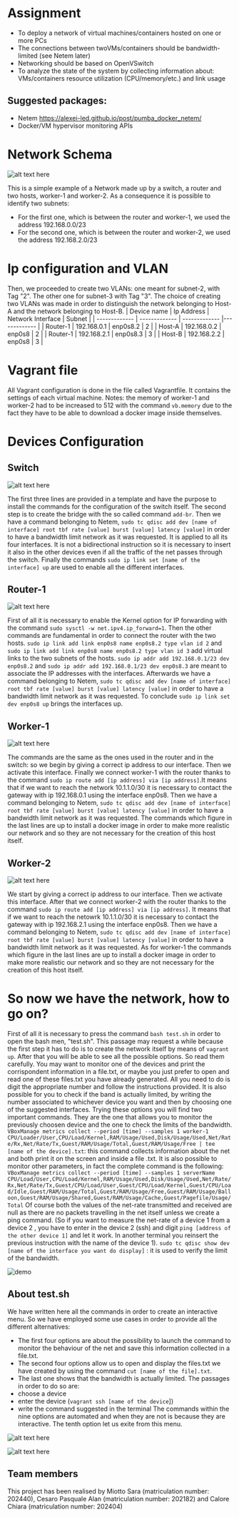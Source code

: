 # Assignment

- To deploy a network of virtual machines/containers hosted on one or more PCs
- The connections between twoVMs/containers should be bandwidth-limited (see Netem later)
- Networking should be based on OpenVSwitch
- To analyze the state of the system by collecting information about: VMs/containers resource utilization (CPU/memory/etc.) and link usage

## Suggested packages:

- Netem https://alexei-led.github.io/post/pumba_docker_netem/
- Docker/VM hypervisor monitoring APIs

# Network Schema

![alt text here](https://github.com/calorechiara/Monitoring-Virtualized-Networks/blob/main/other/007055b2-0ff4-4243-99a8-18b82abe163a.jpg)

This is a simple example of a Network made up by a switch, a router and two hosts, worker-1 and worker-2.
As a consequence it is possible to identify two subnets:
- For the first one, which is between the router and worker-1, we used the address 192.168.0.0/23
- For the second one, which is between the router and worker-2, we used the address 192.168.2.0/23

# Ip configuration and VLAN
Then, we proceeded to create two VLANs: one meant for subnet-2, with Tag "2". The other one for subnet-3 with Tag "3". The choice of creating two VLANs was made in order to distinguish the network belonging to Host-A and the network belonging to Host-B.
| Device name       | Ip Address        | Network Interface   |  Subnet      |
| -------------     | -------------     | -------------       |------------- |
| Router-1          | 192.168.0.1       | enp0s8.2            |   2          |
| Host-A            | 192.168.0.2       | enp0s8              |   2          |
| Router-1          | 192.168.2.1       | enp0s8.3            |   3          |
| Host-B            | 192.168.2.2       | enp0s8              |   3          |

# Vagrant file

All Vagrant configuration is done in the file called Vagrantfile.
It contains the settings of each virtual machine.
Notes: the memory of worker-1 and worker-2 had to be increased to 512 with the command `vb.memory` due to the fact they have to be able to download a docker image inside themselves.

# Devices Configuration

## Switch

![alt text here](https://github.com/calorechiara/Monitoring-Virtualized-Networks/blob/main/other/Immagine4.png)

The first three lines are provided in a template and have the purpose to install the commands for the configuration of the switch itself.
The second step is to create the bridge with the so called command `add-br`.
Then we have a command belonging to Netem, `sudo tc qdisc add dev [name of interface] root tbf rate [value] burst [value] latency [value]` in order to have a bandwidth limit network as it was requested. It is applied to all its four interfaces.
It is not a bidirectional instruction so it is necessary to insert it also in the other devices even if all the traffic of the net passes through the switch.
Finally the commands `sudo ip link set [name of the interface] up` are used to enable all the different interfaces.

## Router-1

![alt text here](https://github.com/calorechiara/Monitoring-Virtualized-Networks/blob/main/other/Immagine5.png)

First of all it is necessary to enable the Kernel option for IP forwarding with the command `sudo sysctl -w net.ipv4.ip_forward=1`.
Then the other commands are fundamental in order to connect the router with the two hosts.
`sudo ip link add link enp0s8 name enp0s8.2 type vlan id 2` and `sudo ip link add link enp0s8 name enp0s8.2 type vlan id 3` add virtual links to the two subnets of the hosts.
`sudo ip addr add 192.168.0.1/23 dev enp0s8.2` and `sudo ip addr add 192.168.0.1/23 dev enp0s8.3` are meant to associate the IP addresses with the interfaces.
Afterwards we have a command belonging to Netem, `sudo tc qdisc add dev [name of interface] root tbf rate [value] burst [value] latency [value]` in order to have a bandwidth limit network as it was requested.
To conclude `sudo ip link set dev enp0s8 up` brings the interfaces up.

## Worker-1

![alt text here](https://github.com/calorechiara/Monitoring-Virtualized-Networks/blob/main/other/Immagine6.png)

The commands are the same as the ones used in the router and in the switch: so we begin by giving a correct ip address to our interface.
Then we activate this interface.
Finally we connect worker-1 with the router thanks to the command `sudo ip route add [ip address] via [ip address]`.It means that if we want to reach the network 10.1.1.0/30 it is necessary to contact the gateway with ip 192.168.0.1 using the interface enp0s8.
Then we have a command belonging to Netem, `sudo tc qdisc add dev [name of interface] root tbf rate [value] burst [value] latency [value]` in order to have a bandwidth limit network as it was requested.
The commands which figure in the last lines are up to install a docker image in order to make more realistic our network and so they are not necessary for the creation of this host itself.

## Worker-2

![alt text here](https://github.com/calorechiara/Monitoring-Virtualized-Networks/blob/main/other/Immagine7.png)

We start by giving a correct ip address to our interface.
Then we activate this interface.
After that we connect worker-2 with the router thanks to the command `sudo ip route add [ip address] via [ip address]`. It means that if we want to reach the netowrk 10.1.1.0/30 it is necessary to contact the gateway with ip 192.168.2.1 using the interface enp0s8.
Then we have a command belonging to Netem, `sudo tc qdisc add dev [name of interface] root tbf rate [value] burst [value] latency [value]` in order to have a bandwidth limit network as it was requested.
As for worker-1 the commands which figure in the last lines are up to install a docker image in order to make more realistic our network and so they are not necessary for the creation of this host itself.

# So now we have the network, how to go on?

First of all it is necessary to press the command `bash test.sh` in order to open the bash men, "test.sh".
This passage may request a while because the first step it has to do is to create the network itself by means of `vagrant up`.
After that you will be able to see all the possible options. So read them carefully.
You may want to monitor one of the devices and print the corrispondent information in a file.txt, or maybe you just prefer to open and read one of these files.txt you have already generated.
All you need to do is digit the appropriate number and follow the instructions provided.
It is also possible for you to check if the band is actually limited, by writing the number associated to whichever device you want and then by choosing one of the suggested interfaces.
Trying these options you will find two important commands. They are the one that allows you to monitor the previously choosen device and the one to check the limits of the bandwidth.
`VBoxManage metrics collect --period [time] --samples 1 worker-1 CPU/Loader/User,CPU/Load/Kernel,RAM/Usage/Used,Disk/Usage/Used,Net/Rate/Rx,Net/Rate/Tx,Guest/RAM/Usage/Total,Guest/RAM/Usage/Free | tee [name of the device].txt`: this command collects information about the net and both print it on the screen and inside a file .txt.
It is also possible to monitor other parameters, in fact the complete command is the following: `VBoxManage metrics collect --period [time] --samples 1 serverName CPU/Load/User,CPU/Load/Kernel,RAM/Usage/Used,Disk/Usage/Used,Net/Rate/Rx,Net/Rate/Tx,Guest/CPU/Load/User,Guest/CPU/Load/Kernel,Guest/CPU/Load/Idle,Guest/RAM/Usage/Total,Guest/RAM/Usage/Free,Guest/RAM/Usage/Balloon,Guest/RAM/Usage/Shared,Guest/RAM/Usage/Cache,Guest/Pagefile/Usage/Total`
Of course both the values of the net-rate transmitted and received are null as there are no packets travelling in the net itself unless we create a ping command. (So if you want to measure the net-rate of a device 1 from a device 2 , you have to enter in the device 2 (ssh) and digit `ping [address of the other device 1]` and let it work.
In another  terminal you reinsert the previous instruction with the name of the device 1).
`sudo tc qdisc show dev [name of the interface you want do display]` : it is used to verify the limit of the bandwidth.

![demo](https://github.com/calorechiara/Monitoring-Virtualized-Networks/blob/main/other/Bash.gif)

## About test.sh

We have written here all the commands in order to create an interactive menu. So we have employed some use cases in order to provide all the different alternatives:
- The first four options are about the possibility to launch the command to monitor the behaviour of the net and save this information collected in a file.txt.
- The second four options allow us to open and display the files.txt we have created by using the command `cut [name of the file].txt`.
- The last one shows that the bandwidth is actually limited. The passages in order to do so are:
- choose a device
- enter the device (`vagrant ssh [name of the device`])
- write the command suggested in the terminal
The commands within the nine options are automated and when they are not is because they are interactive.
The tenth option let us exite from this menu.

![alt text here](https://github.com/calorechiara/Monitoring-Virtualized-Networks/blob/main/other/Immagine9.png)

![alt text here](https://github.com/calorechiara/Monitoring-Virtualized-Networks/blob/main/other/Immagine1.png)

## Team members
This project has been realised by Miotto Sara (matriculation number: 202440), Cesaro Pasquale Alan (matriculation number: 202182) and Calore Chiara (matriculation number: 202404) 

